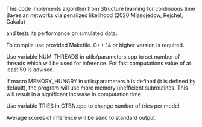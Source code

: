 This code implements algorithm from 
Structure learning for continuous time Bayesian networks via penalized likelihood (2020 Miasojedow, Rejchel, Cakala)

and tests its performance on simulated data.

To compile use provided Makefile. C++ 14 or higher version is required.

Use variable NUM_THREADS in utils/parameters.cpp to set number of threads which will be used for inference. 
For fast computations value of at least 50 is advised.

If macro MEMORY_HUNGRY in utils/parameters.h is defined (it is defined by default), 
the program will use more memory unefficient subroutines. This will result in a significant increase in computation time.

Use variable TRIES in CTBN.cpp to change number of tries per model.

Average scores of inference will be send to standard output. 


